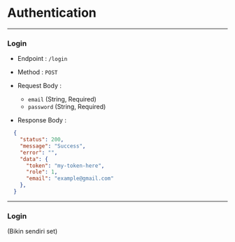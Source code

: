 # Authentication

---

### Login

* Endpoint : `/login`
* Method : `POST`
* Request Body :
  - `email` (String, Required)
  - `password` (String, Required)

* Response Body :

```json
  {
    "status": 200,
    "message": "Success",
    "error": "",
    "data": {
      "token": "my-token-here",
      "role": 1,  
      "email": "example@gmail.com"
    },
  }
```

---

### Login

(Bikin sendiri set)